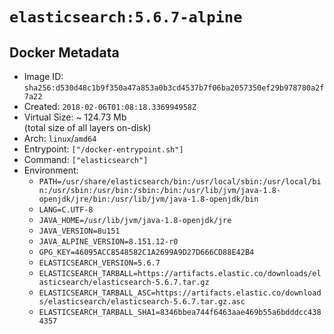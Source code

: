 # `elasticsearch:5.6.7-alpine`

## Docker Metadata

- Image ID: `sha256:d530d48c1b9f350a47a853a0b3cd4537b7f06ba2057350ef29b978780a2f7a22`
- Created: `2018-02-06T01:08:18.336994958Z`
- Virtual Size: ~ 124.73 Mb  
  (total size of all layers on-disk)
- Arch: `linux`/`amd64`
- Entrypoint: `["/docker-entrypoint.sh"]`
- Command: `["elasticsearch"]`
- Environment:
  - `PATH=/usr/share/elasticsearch/bin:/usr/local/sbin:/usr/local/bin:/usr/sbin:/usr/bin:/sbin:/bin:/usr/lib/jvm/java-1.8-openjdk/jre/bin:/usr/lib/jvm/java-1.8-openjdk/bin`
  - `LANG=C.UTF-8`
  - `JAVA_HOME=/usr/lib/jvm/java-1.8-openjdk/jre`
  - `JAVA_VERSION=8u151`
  - `JAVA_ALPINE_VERSION=8.151.12-r0`
  - `GPG_KEY=46095ACC8548582C1A2699A9D27D666CD88E42B4`
  - `ELASTICSEARCH_VERSION=5.6.7`
  - `ELASTICSEARCH_TARBALL=https://artifacts.elastic.co/downloads/elasticsearch/elasticsearch-5.6.7.tar.gz`
  - `ELASTICSEARCH_TARBALL_ASC=https://artifacts.elastic.co/downloads/elasticsearch/elasticsearch-5.6.7.tar.gz.asc`
  - `ELASTICSEARCH_TARBALL_SHA1=8346bbea744f6463aae469b55a6bdddcc4384357`
